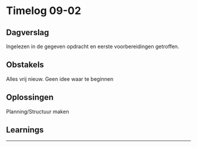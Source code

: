 # Timelog 09-02

## Dagverslag
 
 Ingelezen in de gegeven opdracht en eerste voorbereidingen getroffen.

## Obstakels
 
Alles vrij nieuw. Geen idee waar te beginnen

## Oplossingen
 
Planning/Structuur maken 

## Learnings
 
---
